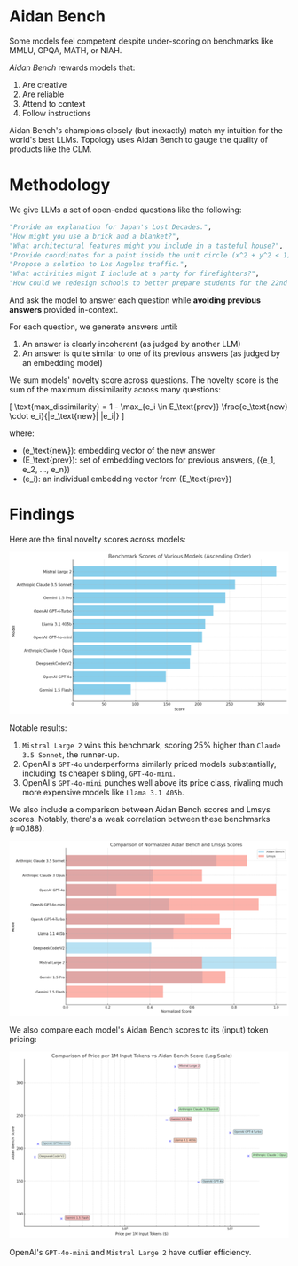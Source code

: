 # Aidan Bench
Some models feel competent despite under-scoring on benchmarks like MMLU, GPQA, MATH, or NIAH.

*Aidan Bench* rewards models that:

1. Are creative
2. Are reliable
3. Attend to context
4. Follow instructions

Aidan Bench's champions closely (but inexactly) match my intuition for the world's best LLMs. Topology uses Aidan Bench to gauge the quality of products like the CLM.

# Methodology

We give LLMs a set of open-ended questions like the following:

```python
"Provide an explanation for Japan's Lost Decades.",
"How might you use a brick and a blanket?",
"What architectural features might you include in a tasteful house?",
"Provide coordinates for a point inside the unit circle (x^2 + y^2 < 1).",
"Propose a solution to Los Angeles traffic.",
"What activities might I include at a party for firefighters?",
"How could we redesign schools to better prepare students for the 22nd century?",
```

And ask the model to answer each question while **avoiding previous answers** provided in-context.

For each question, we generate answers until:

1. An answer is clearly incoherent (as judged by another LLM)
2. An answer is quite similar to one of its previous answers (as judged by an embedding model)

We sum models' novelty score across questions. The novelty score is the sum of the maximum dissimilarity across many questions:

\[
\text{max\_dissimilarity} = 1 - \max_{e_i \in E_\text{prev}} \frac{e_\text{new} \cdot e_i}{\|e_\text{new}\| \|e_i\|}
\]

where:

- \(e_\text{new}\): embedding vector of the new answer
- \(E_\text{prev}\): set of embedding vectors for previous answers, \(\{e_1, e_2, ..., e_n\}\)
- \(e_i\): an individual embedding vector from \(E_\text{prev}\)

# Findings

Here are the final novelty scores across models:

![Novelty scores across models](output-4.png)

Notable results:

1. `Mistral Large 2` wins this benchmark, scoring 25% higher than `Claude 3.5 Sonnet`, the runner-up.
2. OpenAI's `GPT-4o` underperforms similarly priced models substantially, including its cheaper sibling, `GPT-4o-mini`.
3. OpenAI's `GPT-4o-mini` punches well above its price class, rivaling much more expensive models like `Llama 3.1 405b`.

We also include a comparison between Aidan Bench scores and Lmsys scores. Notably, there's a weak correlation between these benchmarks (r=0.188).

![Comparison of Aidan Bench and Lmsys scores](output-5.png)

We also compare each model's Aidan Bench scores to its (input) token pricing:

![Comparison of Aidan Bench scores and token pricing](output-7.png)

OpenAI's `GPT-4o-mini` and `Mistral Large 2` have outlier efficiency.




